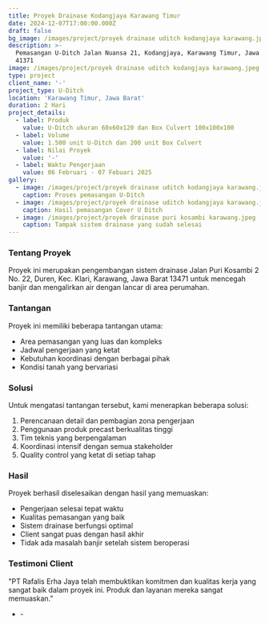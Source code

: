 ```yaml
---
title: Proyek Drainase Kodangjaya Karawang Timur
date: 2024-12-07T17:00:00.000Z
draft: false
bg_image: /images/project/proyek drainase uditch kodangjaya karawang.jpeg
description: >-
  Pemasangan U-Ditch Jalan Nuansa 21, Kodangjaya, Karawang Timur, Jawa Barat
  41371
image: /images/project/proyek drainase uditch kodangjaya karawang.jpeg
type: project
client_name: '-'
project_type: U-Ditch
location: 'Karawang Timur, Jawa Barat'
duration: 2 Hari
project_details:
  - label: Produk
    value: U-Ditch ukuran 60x60x120 dan Box Culvert 100x100x100
  - label: Volume
    value: 1.500 unit U-Ditch dan 200 unit Box Culvert
  - label: Nilai Proyek
    value: '-'
  - label: Waktu Pengerjaan
    value: 06 Februari - 07 Febuari 2025
gallery:
  - image: /images/project/proyek drainase uditch kodangjaya karawang.jpeg
    caption: Proses pemasangan U-Ditch
  - image: /images/project/proyek drainase uditch kodangjaya karawang.jpeg
    caption: Hasil pemasangan Cover U Ditch
  - image: /images/project/proyek drainase puri kosambi karawang.jpeg
    caption: Tampak sistem drainase yang sudah selesai
---
```


### Tentang Proyek

Proyek ini merupakan pengembangan sistem drainase Jalan Puri Kosambi 2 No. 22, Duren, Kec. Klari, Karawang, Jawa Barat 13471 untuk mencegah banjir dan mengalirkan air dengan lancar di area perumahan.

### Tantangan

Proyek ini memiliki beberapa tantangan utama:

* Area pemasangan yang luas dan kompleks
* Jadwal pengerjaan yang ketat
* Kebutuhan koordinasi dengan berbagai pihak
* Kondisi tanah yang bervariasi

### Solusi

Untuk mengatasi tantangan tersebut, kami menerapkan beberapa solusi:

1. Perencanaan detail dan pembagian zona pengerjaan
2. Penggunaan produk precast berkualitas tinggi
3. Tim teknis yang berpengalaman
4. Koordinasi intensif dengan semua stakeholder
5. Quality control yang ketat di setiap tahap

### Hasil

Proyek berhasil diselesaikan dengan hasil yang memuaskan:

* Pengerjaan selesai tepat waktu
* Kualitas pemasangan yang baik
* Sistem drainase berfungsi optimal
* Client sangat puas dengan hasil akhir
* Tidak ada masalah banjir setelah sistem beroperasi

### Testimoni Client

"PT Rafalis Erha Jaya telah membuktikan komitmen dan kualitas kerja yang sangat baik dalam proyek ini. Produk dan layanan mereka sangat memuaskan."

* \-
